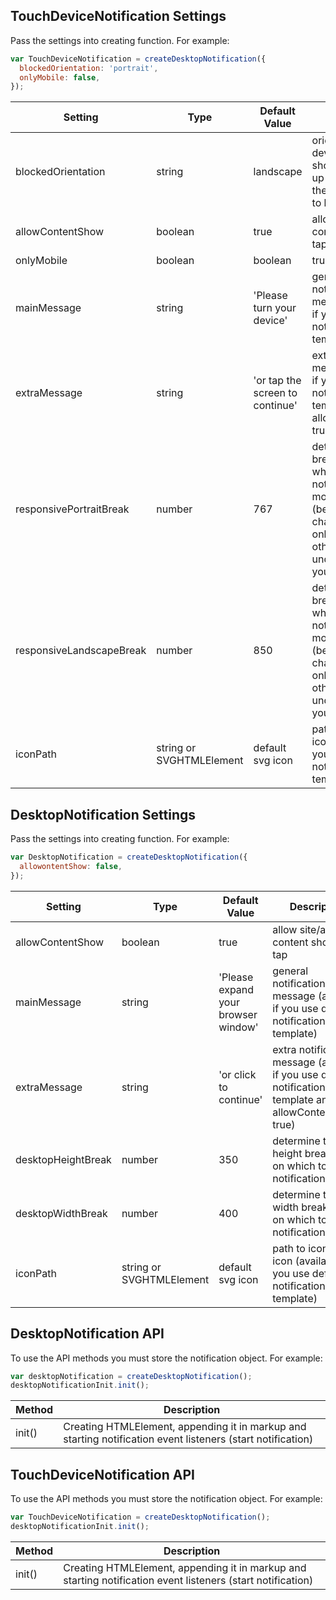 ## TouchDeviceNotification Settings

Pass the settings into creating function. For example:

```js
var TouchDeviceNotification = createDesktopNotification({
  blockedOrientation: 'portrait',
  onlyMobile: false,
});
```

|Setting|Type|Default Value|Description|
|---|---|---|---|
|blockedOrientation|string|landscape|orientation of device the user should have to use up site/app (not the one you want to block)|
|allowContentShow|boolean|true|allow site/app content show on tap|
|onlyMobile|boolean|boolean|true|show notification on mobile phones only (set to false if you want notification on tablets too)|
|mainMessage|string|'Please turn your device'|general notification message (available if you use default notification template)|
|extraMessage|string|'or tap the screen to continue'|extra notification message (available if you use default notification template and allowContentShow: true)|
|responsivePortraitBreak|number|767|determine the breakpoint on which to show notification for mobile phones (better not to change if using onlyMobile:true othervise you understand what you are doing)|
|responsiveLandscapeBreak|number|850|determine the breakpoint on which to show notification for mobile phones (better not to change if using onlyMobile:true othervise you understand what you are doing)|
iconPath|string or SVGHTMLElement|default svg icon|path to icon or svg icon (available if you use default notification template)

## DesktopNotification Settings

Pass the settings into creating function. For example:

```js
var DesktopNotification = createDesktopNotification({
  allowontentShow: false,
});
```

|Setting|Type|Default Value|Description|
|---|---|---|---|
|allowContentShow|boolean|true|allow site/app content show on tap|
|mainMessage|string|'Please expand your browser window'|general notification message (available if you use default notification template)|
|extraMessage|string|'or click to continue'|extra notification message (available if you use default notification template and allowContentShow: true)|
|desktopHeightBreak|number|350|determine the height breakpoint on which to show notification|
|desktopWidthBreak|number|400|determine the width breakpoint on which to show notification|
iconPath|string or SVGHTMLElement|default svg icon|path to icon or svg icon (available if you use default notification template)

## DesktopNotification API

To use the API methods you must store the notification object. For example:

```js
var desktopNotification = createDesktopNotification();
desktopNotificationInit.init();
```

|Method|Description|
|---|---|
|init()|Creating HTMLElement, appending it in markup and starting notification event listeners (start notification)|

## TouchDeviceNotification API

To use the API methods you must store the notification object. For example:

```js
var TouchDeviceNotification = createDesktopNotification();
desktopNotificationInit.init();
```

|Method|Description|
|---|---|
|init()|Creating HTMLElement, appending it in markup and starting notification event listeners (start notification)|

